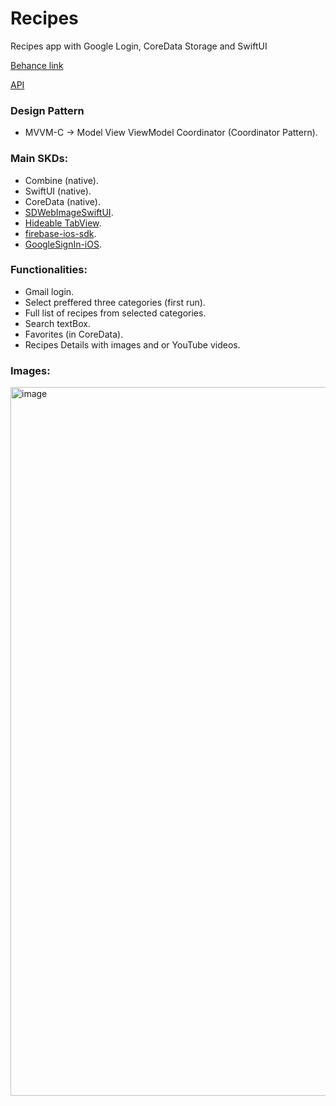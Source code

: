 # Recipes
Recipes app with Google Login, CoreData Storage and SwiftUI 

[Behance link](https://www.behance.net/gallery/176410731/recipe-app-ui?tracking_source=search_projects|recipe+app+design)

[API](https://www.themealdb.com/api.php)

### Design Pattern
- MVVM-C -> Model View ViewModel Coordinator (Coordinator Pattern).

### Main SKDs:
- Combine (native).
- SwiftUI (native).
- CoreData (native).
- [SDWebImageSwiftUI](https://github.com/SDWebImage/SDWebImageSwiftUI).
- [Hideable TabView](https://gitlab.com/AliMertOzhayta/hidabletabview-swiftui.git).
- [firebase-ios-sdk](https://github.com/firebase/firebase-ios-sdk).
- [GoogleSignIn-iOS](https://github.com/google/GoogleSignIn-iOS).

### Functionalities:
- Gmail login.
- Select preffered three categories (first run).
- Full list of recipes from selected categories.
- Search textBox.
- Favorites (in CoreData).
- Recipes Details with images and or YouTube videos.

### Images:
<img width="1134" alt="image" src="https://github.com/apaladines-techconsulting/Assignment_30/assets/138136886/55ab79ec-0e25-472c-8816-0783660c2963">

